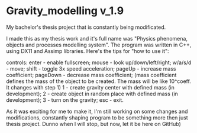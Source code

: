 # Gravity_modelling v_1.9
My bachelor's thesis project that is constantly being modificated.

I made this as my thesis work and it's full name was "Physics phenomena, objects and processes modelling system".
The program was written in C++, using DX11 and Assimp libraries.
Here's the tips for "how to use it":

controls:
enter - enable fullscreen;
mouse - look up/down/left/right;
w/a/s/d - move;
shift - toggle 3x speed acceleration;
pageUp - increase mass coefficient;
pageDown - decrease mass coefficient;
(mass coefficient defines the mass of the object to be created. The mass will be like 10^coeff. It changes with step 1)
1 - create gravity center with defined mass (in development);
2 - create object in random place with defined mass (in development);
3 - turn on the gravity;
esc - exit.

As it was exciting for me to make it, I'm still working on some changes and modifications, constantly shaping program to be
something more then just thesis project. Dunno when I will stop, but now, let it be here on GitHub) 
